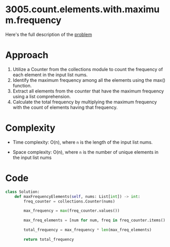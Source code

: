 # 3005.count.elements.with.maximum.frequency

Here's the full description of the [problem](https://leetcode.com/problems/count-elements-with-maximum-frequency/description/?envType=daily-question&envId=2024-03-08)

# Approach

1. Utilize a Counter from the collections module to count the frequency of each element in the input list nums.
2. Identify the maximum frequency among all the elements using the max() function.
3. Extract all elements from the counter that have the maximum frequency using a list comprehension.
4. Calculate the total frequency by multiplying the maximum frequency with the count of elements having that frequency.

# Complexity

- Time complexity: O(n), where `n` is the length of the input list nums.

- Space complexity: O(n), where `n` is the number of unique elements in the input list nums

# Code

```Python
class Solution:
    def maxFrequencyElements(self, nums: List[int]) -> int:
        freq_counter = collections.Counter(nums)
        
        max_frequency = max(freq_counter.values())
        
        max_freq_elements = [num for num, freq in freq_counter.items() if freq == max_frequency]
        
        total_frequency = max_frequency * len(max_freq_elements)
        
        return total_frequency
```